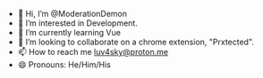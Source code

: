 - 👋 Hi, I’m @ModerationDemon
- 👀 I’m interested in Development.
- 🌱 I’m currently learning Vue
- 💞️ I’m looking to collaborate on a chrome extension, "Prxtected".
- 📫 How to reach me luv4sky@proton.me
- 😄 Pronouns: He/Him/His
